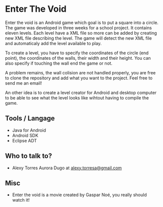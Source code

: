 # Enter The Void
Enter the void is an Android game which goal is to put a square into a circle.
The game was developed in three weeks for a school project. It contains eleven levels. Each level have a XML file so more can be added by creating new XML file describing the level. The game will detect the new XML file and automaticaly add the level available to play.

To create a level, you have to specify the coordinates of the circle (end point), the coordinates of the walls, their width and their height. You can also specify if touching the wall end the game or not.

A problem remains, the wall colision are not handled properly, you are free to clone the repository and add what you want to the project. Feel free to send me an email!

An other idea is to create a level creator for Android and desktop computer to be able to see what the level looks like wihtout having to compile the game.

## Tools / Langage
* Java for Android
* Android SDK
* Eclipse ADT

## Who to talk to?
* Alexy Torres Aurora Dugo at alexy.torresa@gmail.com

## Misc
* Enter the void is a movie created by Gaspar Noé, you really should watch it!
